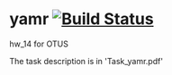 # yamr [![Build Status](https://travis-ci.org/znseday/yamr.svg?branch=master)](https://travis-ci.org/znseday/yamr)
hw_14 for OTUS

The task description is in 'Task_yamr.pdf'
